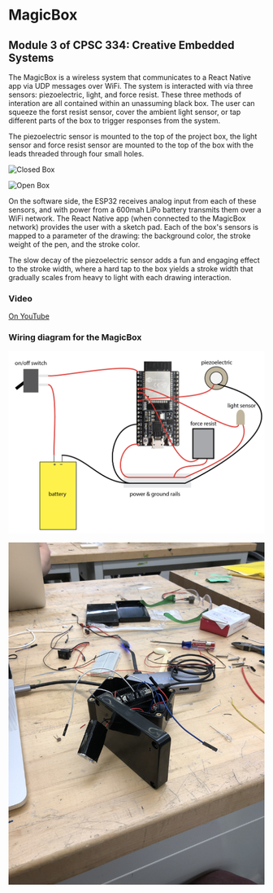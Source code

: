 # MagicBox

## Module 3 of CPSC 334: Creative Embedded Systems

The MagicBox is a wireless system that communicates to a React Native app via UDP messages over WiFi. The system is interacted with via three sensors: piezoelectric, light, and force resist. These three methods of interation are all contained within an unassuming black box. The user can squeeze the forst resist sensor, cover the ambient light sensor, or tap different parts of the box to trigger responses from the system.

The piezoelectric sensor is mounted to the top of the project box, the light sensor and force resist sensor are mounted to the top of the box with the leads threaded through four small holes.

![Closed Box](assets/glamor_shot.HEIC)

![Open Box](assets/open_box.HEIC)

On the software side, the ESP32 receives analog input from each of these sensors, and with power from a 600mah LiPo battery transmits them over a WiFi network. The React Native app (when connected to the MagicBox network) provides the user with a sketch pad. Each of the box's sensors is mapped to a parameter of the drawing: the background color, the stroke weight of the pen, and the stroke color.

The slow decay of the piezoelectric sensor adds a fun and engaging effect to the stroke width, where a hard tap to the box yields a stroke width that gradually scales from heavy to light with each drawing interaction.

### Video

[On YouTube](https://youtu.be/53DOjYferYo)

### Wiring diagram for the MagicBox

![Wiring Diagram](assets/wiring_diagram.png)

![Construction](assets/construction.HEIC)
